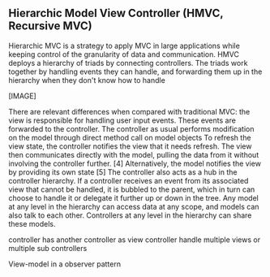 Hierarchic Model View Controller (HMVC, Recursive MVC)
------------------------------------------------------

Hierarchic MVC is a strategy to apply MVC in large applications while keeping
control of the granularity of data and communication. HMVC deploys a hierarchy
of triads by connecting controllers. The triads work together by handling
events they can handle, and forwarding them up in the hierarchy when they don't
know how to handle

[IMAGE]

There are relevant differences when compared with traditional MVC:
the view is responsible for handling user input events. These events are
forwarded to the controller.  The controller as usual performs modification on
the model through direct method call on model objects To refresh the view
state, the controller notifies the view that it needs refresh. The view then
communicates directly with the model, pulling the data from it without
involving the controller further. [4] Alternatively, the model notifies the
view by providing its own state [5] The controller also acts as a hub in the
controller hierarchy. If a controller receives an event from its associated
view that cannot be handled, it is bubbled to the parent, which in turn can
choose to handle it or delegate it further up or down in the tree.  Any model
at any level in the hierarchy can access data at any scope, and models can also
talk to each other. Controllers at any level in the hierarchy can share these
models.

controller has another controller as view
controller handle multiple views or multiple sub controllers

View-model in a observer pattern


